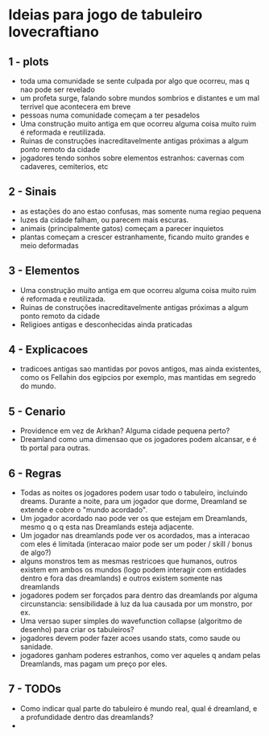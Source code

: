 # Ideias para jogo de tabuleiro lovecraftiano

## 1 - plots 

- toda uma comunidade se sente culpada por algo que ocorreu, mas q nao pode ser revelado
- um profeta surge, falando sobre mundos sombrios e distantes e um mal terrivel que acontecera em breve
- pessoas numa comunidade começam a ter pesadelos
- Uma construção muito antiga em que ocorreu alguma coisa muito ruim é reformada e reutilizada.
- Ruinas de construções inacreditavelmente antigas próximas a algum ponto remoto da cidade
- jogadores tendo sonhos sobre elementos estranhos: cavernas com cadaveres, cemiterios, etc

## 2 - Sinais

- as estações do ano estao confusas, mas somente numa regiao pequena
- luzes da cidade falham, ou parecem mais escuras.
- animais (principalmente gatos) começam a parecer inquietos
- plantas começam a crescer estranhamente, ficando muito grandes e meio deformadas

## 3 - Elementos

- Uma construção muito antiga em que ocorreu alguma coisa muito ruim é reformada e reutilizada.
- Ruinas de construções inacreditavelmente antigas próximas a algum ponto remoto da cidade
- Religioes antigas e desconhecidas ainda praticadas

## 4 - Explicacoes

- tradicoes antigas sao mantidas por povos antigos, mas ainda existentes, como os Fellahin dos egipcios por exemplo, mas mantidas em segredo do mundo.

## 5 - Cenario

- Providence em vez de Arkhan? Alguma cidade pequena perto?
- Dreamland como uma dimensao que os jogadores podem alcansar, e é tb portal para outras. 

## 6 - Regras

- Todas as noites os jogadores podem usar todo o tabuleiro, incluindo dreams. Durante a noite, para um jogador que dorme, Dreamland se extende e cobre o "mundo acordado". 
- Um jogador acordado nao pode ver os que estejam em Dreamlands, mesmo q o q esta nas Dreamlands esteja adjacente.
- Um jogador nas dreamlands pode ver os acordados, mas a interacao com eles é limitada (interacao maior pode ser um poder / skill / bonus de algo?)
- alguns monstros tem as mesmas restricoes que humanos, outros existem em ambos os mundos (logo podem interagir com entidades dentro e fora das dreamlands) e outros existem somente nas dreamlands
- jogadores podem ser forçados para dentro das dreamlands por alguma circunstancia: sensibilidade à luz da lua causada por um monstro, por ex.
- Uma versao super simples do wavefunction collapse (algoritmo de desenho) para criar os tabuleiros?
- jogadores devem poder fazer acoes usando stats, como saude ou sanidade.
- jogadores ganham poderes estranhos, como ver aqueles q andam pelas Dreamlands, mas pagam um preço por eles.

## 7 - TODOs

- Como indicar qual parte do tabuleiro é mundo real, qual é dreamland, e a profundidade dentro das dreamlands?
- 
